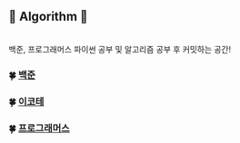 ## :green_heart: Algorithm :green_heart:
<br/>
백준, 프로그래머스 파이썬 공부 및 알고리즘 공부 후 커밋하는 공간!<br/>


### :four_leaf_clover: [백준](https://github.com/Seyun-0106/Algorithm/tree/main/%EB%B0%B1%EC%A4%80)
### :four_leaf_clover: [이코테](https://github.com/Seyun-0106/Algorithm/tree/main/%EC%9D%B4%EC%BD%94%ED%85%8C)
### :four_leaf_clover: [프로그래머스](https://github.com/Seyun-0106/Algorithm/tree/main/%ED%94%84%EB%A1%9C%EA%B7%B8%EB%9E%98%EB%A8%B8%EC%8A%A4)

